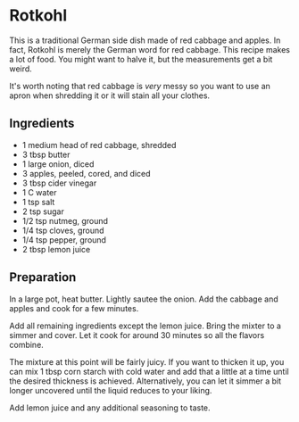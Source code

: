 # Rotkohl

This is a traditional German side dish made of red cabbage and apples.
In fact, Rotkohl is merely the German word for red cabbage.  This recipe
makes a lot of food.  You might want to halve it, but the measurements
get a bit weird.

It's worth noting that red cabbage is *very* messy so you want to use an
apron when shredding it or it will stain all your clothes.

## Ingredients

 * 1 medium head of red cabbage, shredded
 * 3 tbsp butter
 * 1 large onion, diced
 * 3 apples, peeled, cored, and diced
 * 3 tbsp cider vinegar
 * 1 C water
 * 1 tsp salt
 * 2 tsp sugar
 * 1/2 tsp nutmeg, ground
 * 1/4 tsp cloves, ground
 * 1/4 tsp pepper, ground
 * 2 tbsp lemon juice

## Preparation

In a large pot, heat butter.  Lightly sautee the onion.  Add the cabbage
and apples and cook for a few minutes.

Add all remaining ingredients except the lemon juice.  Bring the mixter
to a simmer and cover.  Let it cook for around 30 minutes so all the
flavors combine.

The mixture at this point will be fairly juicy.  If you want to thicken
it up, you can mix 1 tbsp corn starch with cold water and add that a
little at a time until the desired thickness is achieved.
Alternatively, you can let it simmer a bit longer uncovered until the
liquid reduces to your liking.

Add lemon juice and any additional seasoning to taste.
